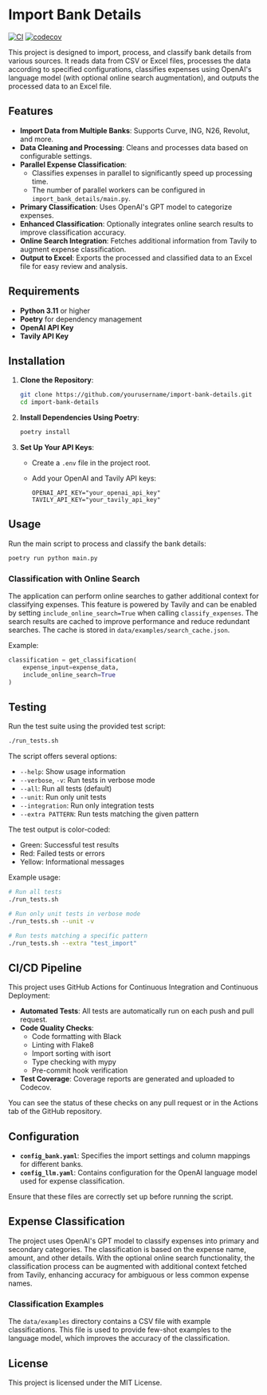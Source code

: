 # Import Bank Details

[![CI](https://github.com/giampaolocasolla/import-bank-details/actions/workflows/ci.yml/badge.svg)](https://github.com/giampaolocasolla/import-bank-details/actions/workflows/ci.yml)
[![codecov](https://codecov.io/gh/giampaolocasolla/import-bank-details/branch/main/graph/badge.svg)](https://codecov.io/gh/giampaolocasolla/import-bank-details)

This project is designed to import, process, and classify bank details from various sources. It reads data from CSV or Excel files, processes the data according to specified configurations, classifies expenses using OpenAI's language model (with optional online search augmentation), and outputs the processed data to an Excel file.

## Features

- **Import Data from Multiple Banks**: Supports Curve, ING, N26, Revolut, and more.
- **Data Cleaning and Processing**: Cleans and processes data based on configurable settings.
- **Parallel Expense Classification**:
  - Classifies expenses in parallel to significantly speed up processing time.
  - The number of parallel workers can be configured in `import_bank_details/main.py`.
- **Primary Classification**: Uses OpenAI's GPT model to categorize expenses.
- **Enhanced Classification**: Optionally integrates online search results to improve classification accuracy.
- **Online Search Integration**: Fetches additional information from Tavily to augment expense classification.
- **Output to Excel**: Exports the processed and classified data to an Excel file for easy review and analysis.

## Requirements

- **Python 3.11** or higher
- **Poetry** for dependency management
- **OpenAI API Key**
- **Tavily API Key**

## Installation

1. **Clone the Repository**:

    ```sh
    git clone https://github.com/yourusername/import-bank-details.git
    cd import-bank-details
    ```

2. **Install Dependencies Using Poetry**:

    ```sh
    poetry install
    ```

3. **Set Up Your API Keys**:
    - Create a `.env` file in the project root.
    - Add your OpenAI and Tavily API keys:

      ```
      OPENAI_API_KEY="your_openai_api_key"
      TAVILY_API_KEY="your_tavily_api_key"
      ```

## Usage

Run the main script to process and classify the bank details:

```sh
poetry run python main.py
```

### Classification with Online Search

The application can perform online searches to gather additional context for classifying expenses. This feature is powered by Tavily and can be enabled by setting `include_online_search=True` when calling `classify_expenses`.
The search results are cached to improve performance and reduce redundant searches.
The cache is stored in `data/examples/search_cache.json`.

Example:

```python
classification = get_classification(
    expense_input=expense_data,
    include_online_search=True
)
```

## Testing

Run the test suite using the provided test script:

```sh
./run_tests.sh
```

The script offers several options:

- `--help`: Show usage information
- `--verbose`, `-v`: Run tests in verbose mode
- `--all`: Run all tests (default)
- `--unit`: Run only unit tests
- `--integration`: Run only integration tests
- `--extra PATTERN`: Run tests matching the given pattern

The test output is color-coded:
- Green: Successful test results
- Red: Failed tests or errors
- Yellow: Informational messages

Example usage:
```sh
# Run all tests
./run_tests.sh

# Run only unit tests in verbose mode
./run_tests.sh --unit -v

# Run tests matching a specific pattern
./run_tests.sh --extra "test_import"
```

## CI/CD Pipeline

This project uses GitHub Actions for Continuous Integration and Continuous Deployment:

- **Automated Tests**: All tests are automatically run on each push and pull request.
- **Code Quality Checks**:
  - Code formatting with Black
  - Linting with Flake8
  - Import sorting with isort
  - Type checking with mypy
  - Pre-commit hook verification
- **Test Coverage**: Coverage reports are generated and uploaded to Codecov.

You can see the status of these checks on any pull request or in the Actions tab of the GitHub repository.

## Configuration

- **`config_bank.yaml`**: Specifies the import settings and column mappings for different banks.
- **`config_llm.yaml`**: Contains configuration for the OpenAI language model used for expense classification.

Ensure that these files are correctly set up before running the script.

## Expense Classification

The project uses OpenAI's GPT model to classify expenses into primary and secondary categories. The classification is based on the expense name, amount, and other details. With the optional online search functionality, the classification process can be augmented with additional context fetched from Tavily, enhancing accuracy for ambiguous or less common expense names.

### Classification Examples

The `data/examples` directory contains a CSV file with example classifications. This file is used to provide few-shot examples to the language model, which improves the accuracy of the classification.

## License

This project is licensed under the MIT License.
